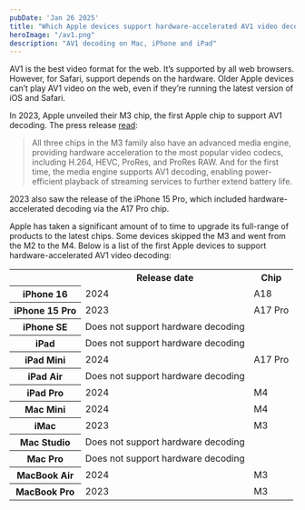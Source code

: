 ```yaml
---
pubDate: 'Jan 26 2025'
title: "Which Apple devices support hardware-accelerated AV1 video decoding?"
heroImage: "/av1.png"
description: "AV1 decoding on Mac, iPhone and iPad"
---
```


AV1 is the best video format for the web. It’s supported by all web browsers. However, for Safari, support depends on the hardware. Older Apple devices can’t play AV1 video on the web, even if they’re running the latest version of iOS and Safari.

In 2023, Apple unveiled their M3 chip, the first Apple chip to support AV1 decoding. The press release [read](https://www.apple.com/uk/newsroom/2023/10/apple-unveils-m3-m3-pro-and-m3-max-the-most-advanced-chips-for-a-personal-computer/#:~:text=All%20three%20chips,extend%20battery%20life.):

> All three chips in the M3 family also have an advanced media engine, providing hardware acceleration to the most popular video codecs, including H.264, HEVC, ProRes, and ProRes RAW. And for the first time, the media engine supports AV1 decoding, enabling power-efficient playback of streaming services to further extend battery life.

2023 also saw the release of the iPhone 15 Pro, which included hardware-accelerated decoding via the A17 Pro chip.

Apple has taken a significant amount of to time to upgrade its full-range of products to the latest chips. Some devices skipped the M3 and went from the M2 to the M4. Below is a list of the first Apple devices to support hardware-accelerated AV1 video decoding:

<table>
  <tr>
    <td></td>
    <th scope="col">Release date</th>
    <th scope="col">Chip</th>
  </tr>
    <tr>
    <th scope="row">iPhone 16</th>
    <td>2024</td>
    <td>A18</td>
  </tr>
  <tr>
    <th scope="row">iPhone 15 Pro</th>
    <td>2023</td>
    <td>A17 Pro</td>
  </tr>
    <tr>
    <th scope="row">iPhone SE</th>
    <td>Does not support hardware decoding</td>
  </tr>
      <tr>
    <th scope="row">iPad</th>
    <td>Does not support hardware decoding</td>
  </tr>
  <tr>
    <th scope="row">iPad Mini</th>
    <td>2024</td>
    <td>A17 Pro</td>
  </tr>
  <tr>
    <th scope="row">iPad Air</th>
    <td>Does not support hardware decoding</td>
  </tr>
    <tr>
    <th scope="row">iPad Pro</th>
    <td>2024</td>
    <td>M4</td>
  </tr>
      <tr>
    <th scope="row">Mac Mini</th>
    <td>2024</td>
    <td>M4</td>
  </tr>
  <tr>
    <th scope="row">iMac</th>
    <td>2023</td>
    <td>M3</td>
  </tr>
  <tr>
    <th scope="row">Mac Studio</th>
    <td>Does not support hardware decoding</td>
  </tr>
  <tr>
    <th scope="row">Mac Pro</th>
    <td>Does not support hardware decoding</td>
  </tr>

   <tr>
    <th scope="row">MacBook Air</th>
    <td>2024</td>
    <td>M3</td>
  </tr>

   <tr>
    <th scope="row">MacBook Pro</th>
    <td>2023</td>
    <td>M3</td>
  </tr>
</table>

